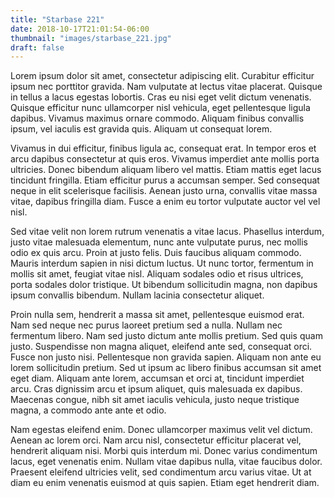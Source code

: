 ```yaml
---
title: "Starbase 221"
date: 2018-10-17T21:01:54-06:00
thumbnail: "images/starbase_221.jpg"
draft: false
---
```


Lorem ipsum dolor sit amet, consectetur adipiscing elit. Curabitur efficitur ipsum nec porttitor gravida. Nam vulputate at lectus vitae placerat. Quisque in tellus a lacus egestas lobortis. Cras eu nisi eget velit dictum venenatis. Quisque efficitur nunc ullamcorper nisl vehicula, eget pellentesque ligula dapibus. Vivamus maximus ornare commodo. Aliquam finibus convallis ipsum, vel iaculis est gravida quis. Aliquam ut consequat lorem.

Vivamus in dui efficitur, finibus ligula ac, consequat erat. In tempor eros et arcu dapibus consectetur at quis eros. Vivamus imperdiet ante mollis porta ultricies. Donec bibendum aliquam libero vel mattis. Etiam mattis eget lacus tincidunt fringilla. Etiam efficitur purus a accumsan semper. Sed consequat neque in elit scelerisque facilisis. Aenean justo urna, convallis vitae massa vitae, dapibus fringilla diam. Fusce a enim eu tortor vulputate auctor vel vel nisl.

Sed vitae velit non lorem rutrum venenatis a vitae lacus. Phasellus interdum, justo vitae malesuada elementum, nunc ante vulputate purus, nec mollis odio ex quis arcu. Proin at justo felis. Duis faucibus aliquam commodo. Mauris interdum sapien in nisi dictum luctus. Ut nunc tortor, fermentum in mollis sit amet, feugiat vitae nisl. Aliquam sodales odio et risus ultrices, porta sodales dolor tristique. Ut bibendum sollicitudin magna, non dapibus ipsum convallis bibendum. Nullam lacinia consectetur aliquet.

Proin nulla sem, hendrerit a massa sit amet, pellentesque euismod erat. Nam sed neque nec purus laoreet pretium sed a nulla. Nullam nec fermentum libero. Nam sed justo dictum ante mollis pretium. Sed quis quam justo. Suspendisse non magna aliquet, eleifend ante sed, consequat orci. Fusce non justo nisi. Pellentesque non gravida sapien. Aliquam non ante eu lorem sollicitudin pretium. Sed ut ipsum ac libero finibus accumsan sit amet eget diam. Aliquam ante lorem, accumsan et orci at, tincidunt imperdiet arcu. Cras dignissim arcu et ipsum aliquet, quis malesuada ex dapibus. Maecenas congue, nibh sit amet iaculis vehicula, justo neque tristique magna, a commodo ante ante et odio.

Nam egestas eleifend enim. Donec ullamcorper maximus velit vel dictum. Aenean ac lorem orci. Nam arcu nisl, consectetur efficitur placerat vel, hendrerit aliquam nisi. Morbi quis interdum mi. Donec varius condimentum lacus, eget venenatis enim. Nullam vitae dapibus nulla, vitae faucibus dolor. Praesent eleifend ultricies velit, sed condimentum arcu varius vitae. Ut at diam eu enim venenatis euismod at quis sapien. Etiam eget hendrerit diam.